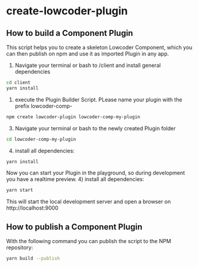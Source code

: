 # create-lowcoder-plugin

## How to build a Component Plugin

This script helps you to create a skeleton Lowcoder Component, which you can then publish on npm and use it as imported Plugin in any app. 

1) Navigate your terminal or bash to /client and install general dependencies
```bash
cd client
yarn install
```
1) execute the Plugin Builder Script. PLease name your plugin with the prefix lowcoder-comp-

```bash
npm create lowcoder-plugin lowcoder-comp-my-plugin
```
3) Navigate your terminal or bash to the newly created Plugin folder
```bash
cd lowcoder-comp-my-plugin
```
4) install all dependencies:
```bash
yarn install
```
Now you can start your Plugin in the playground, so during development you have a realtime preview.
4) install all dependencies:
```bash
yarn start
```
This will start the local development server and open a browser on http://localhost:9000 

## How to publish a Component Plugin

With the following command you can publish the script to the NPM repository:
```bash
yarn build --publish
```